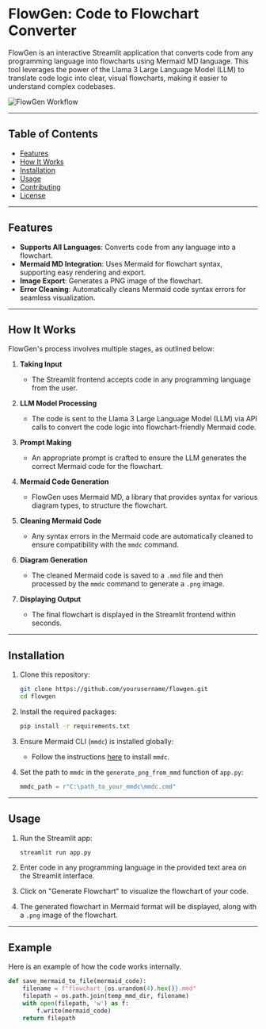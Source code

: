 # FlowGen: Code to Flowchart Converter

FlowGen is an interactive Streamlit application that converts code from any programming language into flowcharts using Mermaid MD language. This tool leverages the power of the Llama 3 Large Language Model (LLM) to translate code logic into clear, visual flowcharts, making it easier to understand complex codebases.

![FlowGen Workflow](./path_to_your_image/Working_of_FlowGen.png)

---

## Table of Contents
- [Features](#features)
- [How It Works](#how-it-works)
- [Installation](#installation)
- [Usage](#usage)
- [Contributing](#contributing)
- [License](#license)

---

## Features
- **Supports All Languages**: Converts code from any language into a flowchart.
- **Mermaid MD Integration**: Uses Mermaid for flowchart syntax, supporting easy rendering and export.
- **Image Export**: Generates a PNG image of the flowchart.
- **Error Cleaning**: Automatically cleans Mermaid code syntax errors for seamless visualization.

---

## How It Works
FlowGen's process involves multiple stages, as outlined below:

1. **Taking Input**  
   - The Streamlit frontend accepts code in any programming language from the user.

2. **LLM Model Processing**  
   - The code is sent to the Llama 3 Large Language Model (LLM) via API calls to convert the code logic into flowchart-friendly Mermaid code.

3. **Prompt Making**  
   - An appropriate prompt is crafted to ensure the LLM generates the correct Mermaid code for the flowchart.

4. **Mermaid Code Generation**  
   - FlowGen uses Mermaid MD, a library that provides syntax for various diagram types, to structure the flowchart.

5. **Cleaning Mermaid Code**  
   - Any syntax errors in the Mermaid code are automatically cleaned to ensure compatibility with the `mmdc` command.

6. **Diagram Generation**  
   - The cleaned Mermaid code is saved to a `.mmd` file and then processed by the `mmdc` command to generate a `.png` image.

7. **Displaying Output**  
   - The final flowchart is displayed in the Streamlit frontend within seconds.

---

## Installation

1. Clone this repository:
    ```bash
    git clone https://github.com/yourusername/flowgen.git
    cd flowgen
    ```

2. Install the required packages:
    ```bash
    pip install -r requirements.txt
    ```

3. Ensure Mermaid CLI (`mmdc`) is installed globally:
    - Follow the instructions [here](https://mermaid-js.github.io/mermaid-cli/) to install `mmdc`.

4. Set the path to `mmdc` in the `generate_png_from_mmd` function of `app.py`:
    ```python
    mmdc_path = r"C:\path_to_your_mmdc\mmdc.cmd"
    ```

---

## Usage

1. Run the Streamlit app:
    ```bash
    streamlit run app.py
    ```

2. Enter code in any programming language in the provided text area on the Streamlit interface.

3. Click on "Generate Flowchart" to visualize the flowchart of your code.

4. The generated flowchart in Mermaid format will be displayed, along with a `.png` image of the flowchart.

---

## Example

Here is an example of how the code works internally.

```python
def save_mermaid_to_file(mermaid_code):
    filename = f"flowchart_{os.urandom(4).hex()}.mmd"
    filepath = os.path.join(temp_mmd_dir, filename)
    with open(filepath, 'w') as f:
        f.write(mermaid_code)
    return filepath
